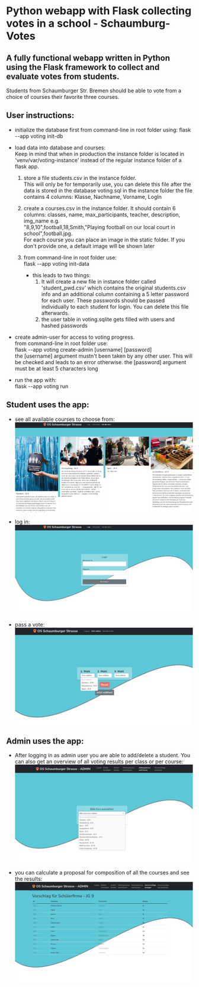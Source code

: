 # Python webapp with Flask collecting votes in a school - Schaumburg-Votes

## A fully functional webapp written in Python using the Flask framework to collect and evaluate votes from students.

Students from Schaumburger Str. Bremen should be able to vote from a choice of courses their favorite three courses.

## User instructions:

- initialize the database first from command-line in root folder using:
  flask --app voting init-db

- load data into database and courses:  
  Keep in mind that when in production the instance folder is located in 'venv/var/voting-instance' instead of the regular instance folder of a flask app.

  1. store a file students.csv in the instance folder.  
     This will only be for temporarily use, you can delete this file after the data is stored in the database voting.sql in the instance folder
     the file contains 4 columns:
     Klasse, Nachname, Vorname, LogIn

  2. create a courses.csv in the instance folder.
     It should contain 6 columns:
     classes, name, max_participants, teacher, description, img_name
     e.g.  
     "8,9,10",football,18,Smith,"Playing football on our local court in school",football.jpg.  
     For each course you can place an image in the static folder.
     If you don't provide one, a default image will be shown later   

  3. from command-line in root folder use:  
     flask --app voting init-data

     - this leads to two things:
       1. It will create a new file in instance folder called 'student_pwd.csv' which contains the original students.csv info and an additional column containing a 5 letter password for each user.
          These passwords should be passed individually to each student for login.
          You can delete this file afterwards.
       2. the user table in voting.sqlite gets filled with users and hashed passwords

- create admin-user for access to voting progress.  
  from command-line in root folder use:  
  flask --app voting create-admin [username] [password]  
  the [username] argument mustn't been taken by any other user. This will be checked and leads to an error otherwise.
  the [password] argument must be at least 5 characters long

- run the app with:  
  flask --app voting run

## Student uses the app:

- see all available courses to choose from:
  ![alt text](https://github.com/Zwennsch/schaumburg-votes/blob/main/pics/courses.png)

- log in:
  ![alt text](https://github.com/Zwennsch/schaumburg-votes/blob/main/pics/login.png)

- pass a vote:
  ![alt text](https://github.com/Zwennsch/schaumburg-votes/blob/main/pics/user_vote.png)

## Admin uses the app:

- After logging in as admin user you are able to add/delete a student. You can also get an overview of all voting results per class or per course:
  ![alt text](https://github.com/Zwennsch/schaumburg-votes/blob/main/pics/admin_show_proposal.png)

- you can calculate a proposal for composition of all the courses and see the results:
  ![alt text](https://github.com/Zwennsch/schaumburg-votes/blob/main/pics/admin_view_proposal.png)
